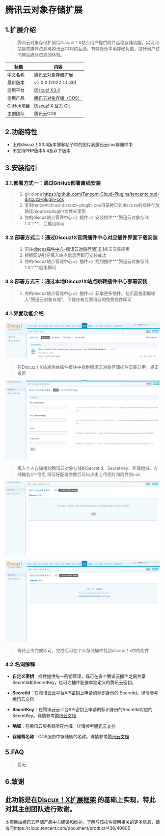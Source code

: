 # 腾讯云对象存储扩展

## 1.扩展介绍

> 腾讯云对象存储扩展给Discuz！X站点用户提供附件远程存储功能。实现网站静态媒体资源与腾讯云COS的互通，有效降低本地存储负载，提升用户访问网站媒体资源的体验。

| 标题       | 内容                                                         |
| ---------- | ------------------------------------------------------------ |
| 中文名称   | 腾讯云对象存储扩展                                           |
| 最新版本   | v1.0.2 (2022.11.30)                                          |
| 适用平台   | [Discuz! X3.4](https://www.discuz.net)                       |
| 适用产品   | [腾讯云对象存储（COS）](https://cloud.tencent.com/product/cos) |
| GitHub项目 | [Discuz! X 官方 Git ](https://gitee.com/ComsenzDiscuz/DiscuzX) |
| 主创团队   | 腾讯云COS                                                    |

## 2.功能特性

- 上传discuz！X3.4版本博客帖子中的图片到腾迅云cos存储桶中
- 不支持PHP版本5.4及以下版本

## 3.安装指引

### 3.1.部署方式一：通过GitHub部署离线安装

> 1. git clone https://github.com/Tencent-Cloud-Plugins/tencentcloud-discuzx-plugin-cos
> 2. 复制tencentcloud-discuzx-plugin-cos目录拷贝到discuzx的插件存放路径/source/plugin/文件夹里面
> 3. 你的discuz站点管理中心=》插件=》安装插件**“腾迅云对象存储 1.0.1”**，后启用即可

### 3.2.部署方式二：通过Discuz!X官网插件中心对应插件界面下载安装

> 1. 前往[discuz插件中心-腾讯云对象存储1.0.1](https://addon.dismall.com/plugins/tencentcloud_discuzx_plugin_cos.html)点击安装应用
> 2. 根据网站引导填入站点信息后即可安装成功
> 3. 你的discuz站点管理中心=》插件=》找到插件**“腾迅云对象存储 1.0.1”**启用即可

### 3.3.部署方式三：通过本地Discuz!X站点跳转插件中心部署安装

> 1. 你的discuz站点管理中心=》插件=》获取更多插件。在页面搜索框输入“腾迅云对象存储”，下载作者为腾讯云的免费插件即可

### 4.1.界面功能介绍

![](./images/cos2.jpg)

> 在Discuz！X站点后台插件模块中找到腾讯云对象存储插件安装启用。点击设置

![](./images/t1.jpg)

> 填入个人存储桶的腾讯云对象存储的SecretId、SecretKey、所属地域、存储桶名4个信息
> 填写好配置参数后可以点击上传图片和附件到cos

![](./images/t2.jpg)

![](./images/t3.jpg)

> 等待上传完成即可，完成后可在个人存储桶中找到discuz！x中的附件



### 4.2.名词解释

- **自定义密钥**：插件提供统一密钥管理，既可在多个腾讯云插件之间共享SecretId和SecretKey，也可为插件配置单独定义的腾讯云密钥。

- **SecretId**：在腾讯云云平台API密钥上申请的标识身份的 SecretId。详情参考[腾讯云文档](https://cloud.tencent.com/document/product)

- **SecretKey**：在腾讯云云平台API密钥上申请的标识身份的SecretId对应的SecretKey。详情参考[腾讯云文档](https://cloud.tencent.com/document/product)

- **地域**：在腾讯云服务器所在地域。详情参考[腾讯云文档](https://cloud.tencent.com/document/product/457/44232)

- **存储桶名称**：COS服务中存储桶的名称。详情参考[腾讯云文档](https://cloud.tencent.com/document/product/436/41153)

  

## 5.FAQ

> 暂无

## 6.致谢

此功能是在[Discux！X扩展框架](https://www.discuz.net/thread-3334048-1-1.html) 的基础上实现，特此对其主创团队进行致谢。
---

本项目由腾讯云存储产品中心建设和维护，了解与该插件使用相关的更多信息，请访问https://cloud.tencent.com/document/product/436/40605
